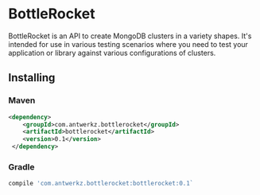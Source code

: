 # BottleRocket

BottleRocket is an API to create MongoDB clusters in a variety shapes.  It's intended for use in various testing scenarios where you need
 to test your application or library against various configurations of clusters.
 
## Installing

### Maven
```xml
<dependency>
    <groupId>com.antwerkz.bottlerocket</groupId>
    <artifactId>bottlerocket</artifactId>
    <version>0.1</version>
 </dependency>
```
  
### Gradle
```groovy
compile 'com.antwerkz.bottlerocket:bottlerocket:0.1`
```
